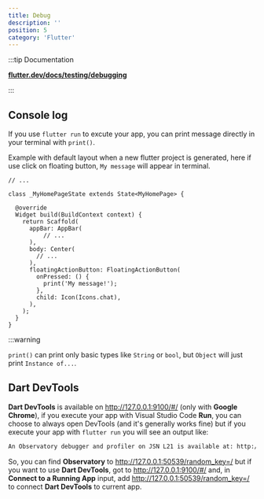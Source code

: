 ```yaml
---
title: Debug
description: ''
position: 5
category: 'Flutter'
---
```


:::tip Documentation

[**flutter.dev/docs/testing/debugging**](https://flutter.dev/docs/testing/debugging)

:::

## Console log

If you use `flutter run` to excute your app, you can print message directly in your terminal with `print()`.

Example with default layout when a new flutter project is generated, here if use click on floating button, `My message` will appear in terminal.

```dart[lib/main.dart]
// ...

class _MyHomePageState extends State<MyHomePage> {

  @override
  Widget build(BuildContext context) {
    return Scaffold(
      appBar: AppBar(
          // ...
      ),
      body: Center(
        // ...
      ),
      floatingActionButton: FloatingActionButton(
        onPressed: () {
          print('My message!');
        },
        child: Icon(Icons.chat),
      ),
    );
  }
}
```

:::warning

`print()` can print only basic types like `String` or `bool`, but `Object` will just print `Instance of...`.

## Dart DevTools

**Dart DevTools** is available on <http://127.0.0.1:9100/#/> (only with **Google Chrome**), if you execute your app with Visual Studio Code **Run**, you can choose to always open DevTools (and it's generally works fine) but if you execute your app with `flutter run` you will see an output like:

```bash
An Observatory debugger and profiler on JSN L21 is available at: http://127.0.0.1:50539/N85_rPfSJSk=/
```

So, you can find **Observatory** to http://127.0.0.1:50539/random_key=/ but if you want to use **Dart DevTools**, got to <http://127.0.0.1:9100/#/> and, in **Connect to a Running App** input, add http://127.0.0.1:50539/random_key=/ to connect **Dart DevTools** to current app.
